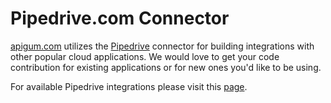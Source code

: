 # Pipedrive.com Connector

[apigum.com](https://www.apigum.com) utilizes the [Pipedrive](https://www.Pipedrive.com/) connector for building integrations with other popular cloud applications. We would love to get your code contribution for existing applications or for new ones you'd like to be using.

 For available Pipedrive integrations please visit this [page](https://www.apigum.com/apps/pipedrive).


 